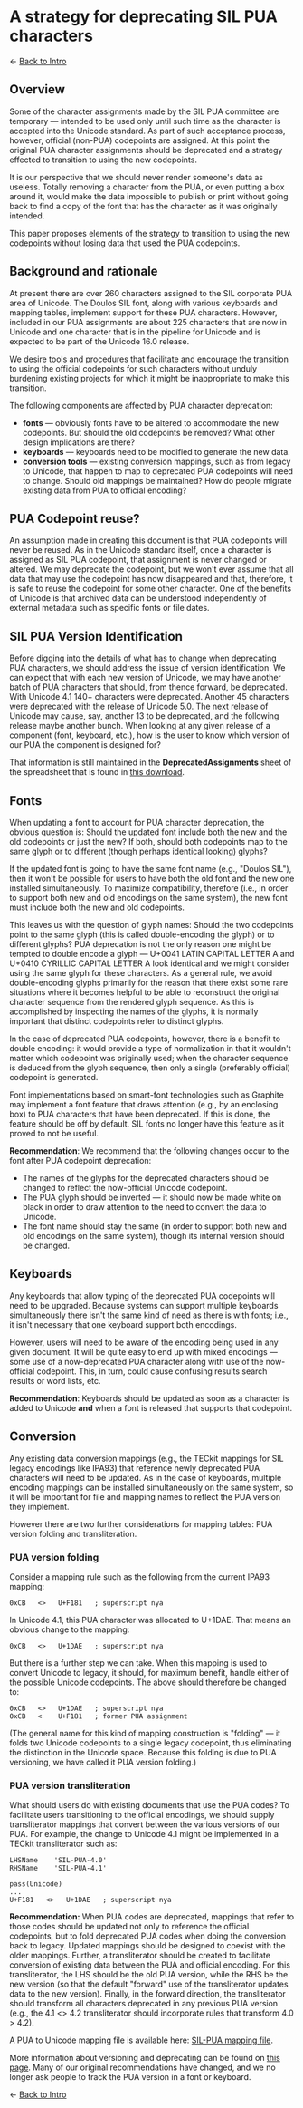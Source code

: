# A strategy for deprecating SIL PUA characters

<- [Back to Intro](https://github.com/silnrsi/silpua/)

## Overview

Some of the character assignments made by the SIL PUA committee are temporary — intended to be used only until such time as the character is accepted into the Unicode standard. As part of such acceptance process, however, official (non-PUA) codepoints are assigned. At this point the original PUA character assignments should be deprecated and a strategy effected to transition to using the new codepoints.

It is our perspective that we should never render someone's data as useless. Totally removing a character from the PUA, or even putting a box around it, would make the data impossible to publish or print without going back to find a copy of the font that has the character as it was originally intended.

This paper proposes elements of the strategy to transition to using the new codepoints without losing data that used the PUA codepoints.

## Background and rationale

At present there are over 260 characters assigned to the SIL corporate PUA area of Unicode. The Doulos SIL font, along with various keyboards and mapping tables, implement support for these PUA characters. However, included in our PUA assignments are about 225 characters that are now in Unicode and one character that is in the pipeline for Unicode and is expected to be part of the Unicode 16.0 release.

We desire tools and procedures that facilitate and encourage the transition to using the official codepoints for such characters without unduly burdening existing projects for which it might be inappropriate to make this transition.

The following components are affected by PUA character deprecation:

 - **fonts** — obviously fonts have to be altered to accommodate the new codepoints. But should the old codepoints be removed? What other design implications are there?
- **keyboards** — keyboards need to be modified to generate the new data.
- **conversion tools** — existing conversion mappings, such as from legacy to Unicode, that happen to map to deprecated PUA codepoints will need to change. Should old mappings be maintained? How do people migrate existing data from PUA to official encoding?

## PUA Codepoint reuse?

An assumption made in creating this document is that PUA codepoints will never be reused. As in the Unicode standard itself, once a character is assigned as SIL PUA codepoint, that assignment is never changed or altered. We may deprecate the codepoint, but we won't ever assume that all data that may use the codepoint has now disappeared and that, therefore, it is safe to reuse the codepoint for some other character. One of the benefits of Unicode is that archived data can be understood independently of external metadata such as specific fonts or file dates.

## SIL PUA Version Identification

Before digging into the details of what has to change when deprecating PUA characters, we should address the issue of version identification. We can expect that with each new version of Unicode, we may have another batch of PUA characters that should, from thence forward, be deprecated. With Unicode 4.1 140+ characters were deprecated. Another 45 characters were deprecated with the release of Unicode 5.0. The next release of Unicode may cause, say, another 13 to be deprecated, and the following release maybe another bunch. When looking at any given release of a component (font, keyboard, etc.), how is the user to know which version of our PUA the component is designed for?

That information is still maintained in the **DeprecatedAssignments** sheet of the spreadsheet that is found in [this download](SILCorpPUAAssign.zip).


## Fonts

When updating a font to account for PUA character deprecation, the obvious question is: Should the updated font include both the new and the old codepoints or just the new? If both, should both codepoints map to the same glyph or to different (though perhaps identical looking) glyphs?

If the updated font is going to have the same font name (e.g., "Doulos SIL"), then it won't be possible for users to have both the old font and the new one installed simultaneously. To maximize compatibility, therefore (i.e., in order to support both new and old encodings on the same system), the new font must include both the new and old codepoints.

This leaves us with the question of glyph names: Should the two codepoints point to the same glyph (this is called double-encoding the glyph) or to different glyphs? PUA deprecation is not the only reason one might be tempted to double encode a glyph — U+0041  LATIN CAPITAL LETTER A and U+0410  CYRILLIC CAPITAL LETTER A look identical and we might consider using the same glyph for these characters. As a general rule, we avoid double-encoding glyphs primarily for the reason that there exist some rare situations where it becomes helpful to be able to reconstruct the original character sequence from the rendered glyph sequence. As this is accomplished by inspecting the names of the glyphs, it is normally important that distinct codepoints refer to distinct glyphs.

In the case of deprecated PUA codepoints, however, there is a benefit to double encoding: it would provide a type of normalization in that it wouldn't matter which codepoint was originally used; when the character sequence is deduced from the glyph sequence, then only a single (preferably official) codepoint is generated.

Font implementations based on smart-font technologies such as Graphite may implement a font feature that draws attention (e.g., by an enclosing box) to PUA characters that have been deprecated. If this is done, the feature should be off by default. SIL fonts no longer have this feature as it proved to not be useful.

**Recommendation**: We recommend that the following changes occur to the font after PUA codepoint deprecation:

- The names of the glyphs for the deprecated characters should be changed to reflect the now-official Unicode codepoint.
- The PUA glyph should be inverted — it should now be made white on black in order to draw attention to the need to convert the data to Unicode.
- The font name should stay the same (in order to support both new and old encodings on the same system), though its internal version should be changed.

## Keyboards

Any keyboards that allow typing of the deprecated PUA codepoints will need to be upgraded. Because systems can support multiple keyboards simultaneously there isn't the same kind of need as there is with fonts; i.e., it isn't necessary that one keyboard support both encodings.

However, users will need to be aware of the encoding being used in any given document. It will be quite easy to end up with mixed encodings — some use of a now-deprecated PUA character along with use of the now-official codepoint. This, in turn, could cause confusing results search results or word lists, etc.

**Recommendation**: Keyboards should be updated as soon as a character is added to Unicode **and** when a font is released that supports that codepoint.

## Conversion

Any existing data conversion mappings (e.g., the TECkit mappings for SIL legacy encodings like IPA93) that reference newly deprecated PUA characters will need to be updated. As in the case of keyboards, multiple encoding mappings can be installed simultaneously on the same system, so it will be important for file and mapping names to reflect the PUA version they implement.

However there are two further considerations for mapping tables: PUA version folding and transliteration.

### PUA version folding

Consider a mapping rule such as the following from the current IPA93 mapping:
```
0xCB   <>   U+F181   ; superscript nya
```
In Unicode 4.1, this PUA character was allocated to U+1DAE. That means an obvious change to the mapping:
```
0xCB   <>   U+1DAE   ; superscript nya
```
But there is a further step we can take. When this mapping is used to convert Unicode to legacy, it should, for maximum benefit, handle either of the possible Unicode codepoints. The above should therefore be changed to:
```
0xCB   <>   U+1DAE   ; superscript nya
0xCB   <    U+F181   ; former PUA assignment
```
(The general name for this kind of mapping construction is "folding" — it folds two Unicode codepoints to a single legacy codepoint, thus eliminating the distinction in the Unicode space. Because this folding is due to PUA versioning, we have called it PUA version folding.)

### PUA version transliteration

What should users do with existing documents that use the PUA codes? To facilitate users transitioning to the official encodings, we should supply transliterator mappings that convert between the various versions of our PUA. For example, the change to Unicode 4.1 might be implemented in a TECkit transliterator such as:
```
LHSName    'SIL-PUA-4.0'
RHSName    'SIL-PUA-4.1'

pass(Unicode)
...
U+F181   <>   U+1DAE   ; superscript nya
```
**Recommendation:** When PUA codes are deprecated, mappings that refer to those codes should be updated not only to reference the official codepoints, but to fold deprecated PUA codes when doing the conversion back to legacy. Updated mappings should be designed to coexist with the older mappings. Further, a transliterator should be created to facilitate conversion of existing data between the PUA and official encoding. For this transliterator, the LHS should be the old PUA version, while the RHS be the new version (so that the default "forward" use of the transliterator updates data to the new version). Finally, in the forward direction, the transliterator should transform all characters deprecated in any previous PUA version (e.g., the 4.1 <> 4.2 transliterator should incorporate rules that transform 4.0 > 4.2).

A PUA to Unicode mapping file is available here: [SIL-PUA mapping file](https://github.com/silnrsi/wsresources/tree/master/scripts/Latn/mappings/sil-pua).

More information about versioning and deprecating can be found on [this page](https://scripts.sil.org/PUA_deprecation). Many of our original recommendations have changed, and we no longer ask people to track the PUA version in a font or keyboard.

<- [Back to Intro](https://github.com/silnrsi/silpua/)
